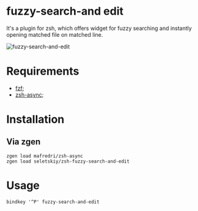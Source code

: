 # fuzzy-search-and edit

It's a plugin for zsh, which offers widget for fuzzy searching and instantly
opening matched file on matched line.

![fuzzy-search-and-edit](https://cloud.githubusercontent.com/assets/674812/16118621/c23d6986-33f9-11e6-84d6-2a9082a0484f.gif)

# Requirements

* [fzf](https://github.com/junegunn/fzf);
* [zsh-async](https://github.com/junegunn/fzf);

# Installation

## Via zgen

```fzf
zgen load mafredri/zsh-async
zgen load seletskiy/zsh-fuzzy-search-and-edit
```

# Usage

```fzf
bindkey '^P' fuzzy-search-and-edit
```
